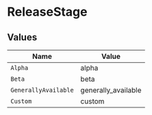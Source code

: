 # ReleaseStage


## Values

| Name                 | Value                |
| -------------------- | -------------------- |
| `Alpha`              | alpha                |
| `Beta`               | beta                 |
| `GenerallyAvailable` | generally_available  |
| `Custom`             | custom               |